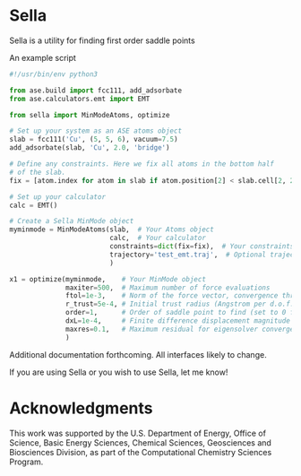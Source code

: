 # Sella

Sella is a utility for finding first order saddle points

An example script
```python
#!/usr/bin/env python3

from ase.build import fcc111, add_adsorbate
from ase.calculators.emt import EMT

from sella import MinModeAtoms, optimize

# Set up your system as an ASE atoms object
slab = fcc111('Cu', (5, 5, 6), vacuum=7.5)
add_adsorbate(slab, 'Cu', 2.0, 'bridge')

# Define any constraints. Here we fix all atoms in the bottom half
# of the slab.
fix = [atom.index for atom in slab if atom.position[2] < slab.cell[2, 2] / 2.]

# Set up your calculator
calc = EMT()

# Create a Sella MinMode object
myminmode = MinModeAtoms(slab,  # Your Atoms object
                         calc,  # Your calculator
                         constraints=dict(fix=fix),  # Your constraints
                         trajectory='test_emt.traj',  # Optional trajectory
                         )

x1 = optimize(myminmode,    # Your MinMode object
              maxiter=500,  # Maximum number of force evaluations
              ftol=1e-3,    # Norm of the force vector, convergence threshold
              r_trust=5e-4, # Initial trust radius (Angstrom per d.o.f.)
              order=1,      # Order of saddle point to find (set to 0 for minimization)
              dxL=1e-4,     # Finite difference displacement magnitude (Angstrom)
              maxres=0.1,   # Maximum residual for eigensolver convergence (should be <= 1)
              )
```

Additional documentation forthcoming. All interfaces likely to change.

If you are using Sella or you wish to use Sella, let me know!

# Acknowledgments

This work was supported by the U.S. Department of Energy, Office of Science, Basic Energy Sciences, Chemical Sciences, Geosciences and Biosciences Division, as part of the Computational Chemistry Sciences Program.
